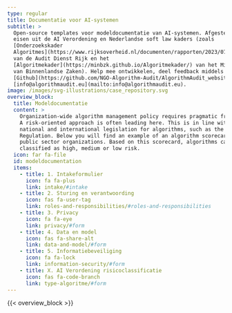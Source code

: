 ```yaml
---
type: regular
title: Documentatie voor AI-systemen
subtitle: >
  Open-source templates voor modeldocumentatie van AI-systemen. Afgestemd op de
  eisen uit de AI Verordening en Nederlandse soft law kaders (zoals
  [Onderzoekskader
  Algoritmes](https://www.rijksoverheid.nl/documenten/rapporten/2023/07/11/onderzoekskader-algoritmes-adr-2023#:~:text=De%20Auditdienst%20Rijk%20heeft%20een,risico's%20beheerst%20\(kunnen\)%20worden.)
  van de Audit Dienst Rijk en het
  [Algoritmekader](https://minbzk.github.io/Algoritmekader/) van het Ministerie
  van Binnenlandse Zaken). Help mee ontwikkelen, deel feedback middels
  [Github](https://github.com/NGO-Algorithm-Audit/AlgorithmAudit_website) of via
  [info@algorithmaudit.eu](mailto:info@algorithmaudit.eu).
image: /images/svg-illustrations/case_repository.svg
overview_block:
  title: Modeldocumentatie
  content: >
    Organization-wide algorithm management policy requires pragmatic frameworks.
    A risk-oriented approach is often leading here. This is in line with
    national and international legislation for algorithms, such as the AI
    ​​Regulation. Below you will find an example of an algorithm scorecard for
    public sector organizations. Based on this scorecard, algorithms can be
    classified as high, medium or low risk.
  icon: far fa-file
  id: modeldocumentation
  items:
    - title: 1. Intakeformulier
      icon: fa fa-plus
      link: intake/#intake
    - title: 2. Sturing en verantwoording
      icon: fas fa-user-tag
      link: roles-and-responsibilities/#roles-and-responsibilities
    - title: 3. Privacy
      icon: fa fa-eye
      link: privacy/#form
    - title: 4. Data en model
      icon: fas fa-share-alt
      link: data-and-model/#form
    - title: 5. Informatiebeveiliging
      icon: fa fa-lock
      link: information-security/#form
    - title: X. AI Verordening risicoclassificatie
      icon: fas fa-code-branch
      link: type-algoritme/#form
---
```


{{< overview_block >}}

